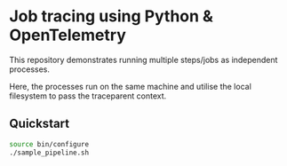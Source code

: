# Job tracing using Python & OpenTelemetry

This repository demonstrates running multiple steps/jobs as independent processes.

Here, the processes run on the same machine and utilise the local filesystem to pass the traceparent context.

## Quickstart

```sh
source bin/configure
./sample_pipeline.sh
```
